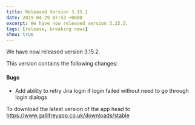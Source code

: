 ```yaml
---
title: Released Version 3.15.2
date: 2019-04-29 07:53 +0000
excerpt: We have now released version 3.15.2.
tags: [release, breaking news]
show: true
---
```


We have now released version 3.15.2.

This version contains the following changes:

#### Bugs

* Add ability to retry Jira login if login failed without need to go through login dialogs


To download the latest version of the app head to <https://www.gallifreyapp.co.uk/downloads/stable>
